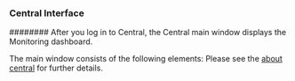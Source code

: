 ### Central Interface

######## After you log in to Central, the Central main window displays the Monitoring dashboard.

The main window consists of the following elements:
Please see the [about central](aboutCentral.md) for further details.
